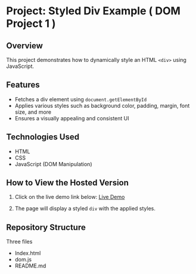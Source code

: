 # Project: Styled Div Example ( DOM Project 1 )

## Overview
This project demonstrates how to dynamically style an HTML `<div>` using JavaScript.

## Features
- Fetches a div element using `document.getElementById`
- Applies various styles such as background color, padding, margin, font size, and more
- Ensures a visually appealing and consistent UI

## Technologies Used
- HTML
- CSS
- JavaScript (DOM Manipulation)

## How to View the Hosted Version
1. Click on the live demo link below:
   [Live Demo](https://dom-project-1-orpin.vercel.app/)

2. The page will display a styled `div` with the applied styles.

## Repository Structure
Three files
- Index.html
- dom.js
- README.md

